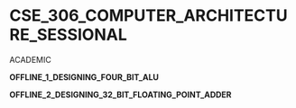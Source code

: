 # CSE_306_COMPUTER_ARCHITECTURE_SESSIONAL
ACADEMIC

**OFFLINE_1_DESIGNING_FOUR_BIT_ALU**

**OFFLINE_2_DESIGNING_32_BIT_FLOATING_POINT_ADDER**

